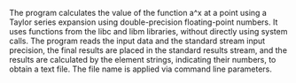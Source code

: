 The program calculates the value of the function a^x at a point using a Taylor series expansion using double-precision floating-point numbers. 
It uses functions from the libc and libm libraries, without directly using system calls.
The program reads the input data and the standard stream input precision, the final results are placed in the standard results stream, and the results
are calculated by the element strings, indicating their numbers, to obtain a text file. The file name is applied via command line parameters.
